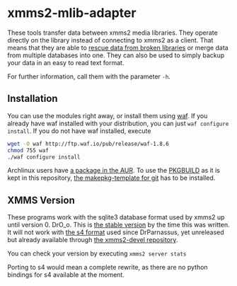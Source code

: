 # xmms2-mlib-adapter

These tools transfer data between xmms2 media libraries. They operate directly on the library instead of connecting to xmms2 as a client. That means that they are able to [rescue data from broken libraries](rescue.md) or merge data from multiple databases into one. They can also be used to simply backup your data in an easy to read text format.

For further information, call them with the parameter `-h`.


## Installation

You can use the modules right away, or install them using [waf](https://code.google.com/p/waf/). If you already have waf installed with your distribution, you can just `waf configure install`. If you do not have waf installed, execute

```bash
wget -O waf http://ftp.waf.io/pub/release/waf-1.8.6
chmod 755 waf
./waf configure install
```

Archlinux users have [a package in the AUR](https://aur.archlinux.org/packages/python-xmms2-mlib-adapter-git/). To use the [PKGBUILD](PKGBUILD) as it is kept in this repository, [the makepkg-template for git](https://github.com/dffischer/git-makepkg-template) has to be installed.


## XMMS Version

These programs work with the sqlite3 database format used by xmms2 up until version 0. DrO_o. This is [the stable  version](https://github.com/XMMS2/xmms2-stable) by the time this was written. It will not work with [the s4 format](https://github.com/XMMS2/s4) used since DrParnassus, yet unreleased but already available through [the xmms2-devel repository](https://github.com/XMMS2/xmms2-devel).

You can check your version by executing `xmms2 server stats`

Porting to s4 would mean a complete rewrite, as there are no python bindings for s4 available at the moment.

